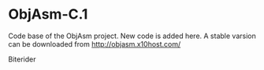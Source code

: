 # ObjAsm-C.1
Code base of the ObjAsm project.
New code is added here. A stable varsion can be downloaded from http://objasm.x10host.com/

Biterider